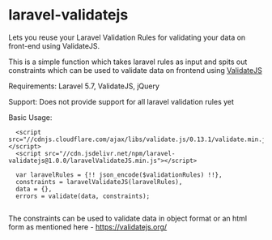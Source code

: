 # laravel-validatejs

Lets you reuse your Laravel Validation Rules for validating your data on front-end using ValidateJS.

This is a simple function which takes laravel rules as input and spits out constraints which can be used to validate data on frontend using [ValidateJS](https://github.com/ansman/validate.js)

Requirements:
Laravel 5.7,
ValidateJS,
jQuery

Support: Does not provide support for all laravel validation rules yet

Basic Usage:
```
  <script src="//cdnjs.cloudflare.com/ajax/libs/validate.js/0.13.1/validate.min.js"></script>
  <script src="//cdn.jsdelivr.net/npm/laravel-validatejs@1.0.0/laravelValidateJS.min.js"></script>
  
  var laravelRules = {!! json_encode($validationRules) !!},
  constraints = laravelValidateJS(laravelRules),
  data = {},
  errors = validate(data, constraints);
  
```

The constraints can be used to validate data in object format or an html form as mentioned here - https://validatejs.org/
